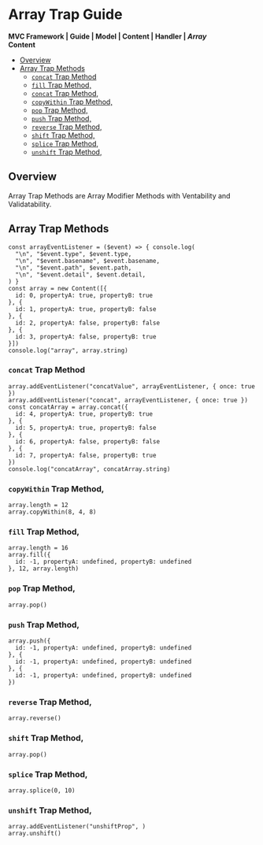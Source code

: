 # Array Trap Guide
**MVC Framework | Guide | Model \| Content \| Handler \| *Array***  
**Content**  
 - [Overview]()
 -  [Array Trap Methods]()
    - [`concat` Trap Method]()
    - [`fill` Trap Method,]()
    - [`concat` Trap Method,]()
    - [`copyWithin` Trap Method,]()
    - [`pop` Trap Method,]()
    - [`push` Trap Method,]()
    - [`reverse` Trap Method,]()
    - [`shift` Trap Method,]()
    - [`splice` Trap Method,]()
    - [`unshift` Trap Method,]()

## Overview
Array Trap Methods are Array Modifier Methods with Ventability and Validatability.   
## Array Trap Methods
```
const arrayEventListener = ($event) => { console.log(
  "\n", "$event.type", $event.type,
  "\n", "$event.basename", $event.basename,
  "\n", "$event.path", $event.path,
  "\n", "$event.detail", $event.detail,
) }
const array = new Content([{
  id: 0, propertyA: true, propertyB: true
}, {
  id: 1, propertyA: true, propertyB: false
}, {
  id: 2, propertyA: false, propertyB: false
}, {
  id: 3, propertyA: false, propertyB: true
}])
console.log("array", array.string)
```
### `concat` Trap Method
```
array.addEventListener("concatValue", arrayEventListener, { once: true })
array.addEventListener("concat", arrayEventListener, { once: true })
const concatArray = array.concat({
  id: 4, propertyA: true, propertyB: true
}, {
  id: 5, propertyA: true, propertyB: false
}, {
  id: 6, propertyA: false, propertyB: false
}, {
  id: 7, propertyA: false, propertyB: true
})
console.log("concatArray", concatArray.string)
```
### `copyWithin` Trap Method,
```
array.length = 12
array.copyWithin(8, 4, 8)
```
### `fill` Trap Method,
```
array.length = 16
array.fill({
  id: -1, propertyA: undefined, propertyB: undefined
}, 12, array.length)
```
### `pop` Trap Method,
```
array.pop()
```
### `push` Trap Method,
```
array.push({
  id: -1, propertyA: undefined, propertyB: undefined
}, {
  id: -1, propertyA: undefined, propertyB: undefined
}, {
  id: -1, propertyA: undefined, propertyB: undefined
})
```
### `reverse` Trap Method,
```
array.reverse()
```
### `shift` Trap Method,
```
array.pop()
```
### `splice` Trap Method,
```
array.splice(0, 10)
```
### `unshift` Trap Method,
```
array.addEventListener("unshiftProp", )
array.unshift()
```